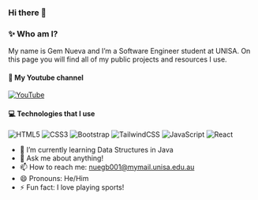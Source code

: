 ### Hi there 👋

### ✨ Who am I?
My name is Gem Nueva and I’m a Software Engineer student at UNISA. On this page you will find all of my public projects and resources I use.

#### 🔗 My Youtube channel
[![YouTube](./assets/youtube.svg)](https://www.youtube.com/@gem6228)

#### 💻 Technologies that I use
![HTML5](./assets/html.svg) ![CSS3](./assets/css.svg) ![Bootstrap](./assets/bootstrap.svg) ![TailwindCSS](./assets/tailwind.svg) ![JavaScript](./assets/javascript.svg) ![React](./assets/react.svg) 


- 🌱 I’m currently learning Data Structures in Java
- 💬 Ask me about anything!
- 📫 How to reach me: nuegb001@mymail.unisa.edu.au
- 😄 Pronouns: He/Him
- ⚡ Fun fact: I love playing sports! 

